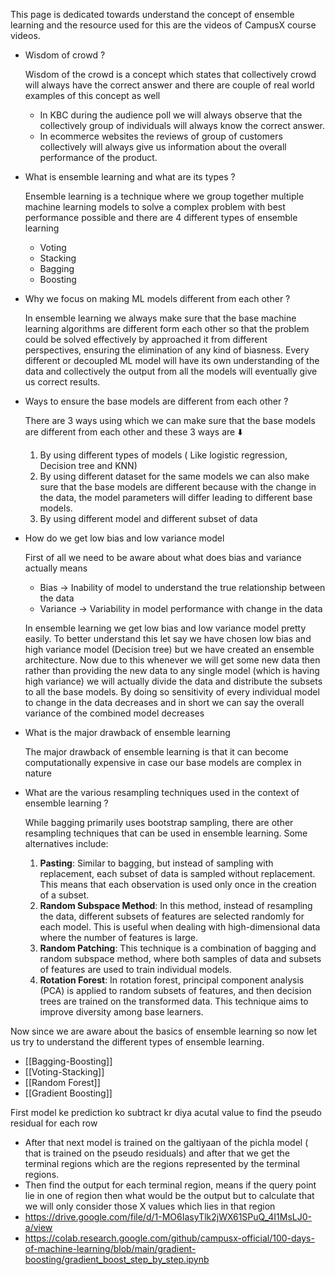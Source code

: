 This page is dedicated towards understand the concept of ensemble learning and the resource used for this are the videos of CampusX course videos.

- Wisdom of crowd ? 

	Wisdom of the crowd is a concept which states that collectively crowd will always have the correct answer and there are couple of real world examples of this concept as well 
	
	- In KBC during the audience poll we will always observe that the collectively group of individuals will always know the correct answer.
	- In ecommerce websites the reviews of group of customers collectively will always give us information about the overall performance of the product.

- What is ensemble learning and what are its types ? 

	Ensemble learning is a technique where we group together multiple machine learning models to solve a complex problem with best performance possible and there are 4 different types of ensemble learning
	
	- Voting
	- Stacking
	- Bagging 
	- Boosting

-  Why we focus on making ML models different from each other ?

	In ensemble learning we always make sure that the base machine learning algorithms are different form each other so that the problem could be solved effectively by approached it from different perspectives, ensuring the elimination of any kind of biasness. Every different or decoupled ML model will have its own understanding of the data and collectively the output from all the models will eventually give us correct results.

-  Ways to ensure the base models are different from each other ?

	There are 3 ways using which we can make sure that the base models are different from each other and these 3 ways are ⬇️
	
	1. By using different types of models ( Like logistic regression, Decision tree and KNN)
	2. By using different dataset for the same models we can also make sure that the base models are different because with the change in the data, the model parameters will differ leading to different base models.
	3. By using different model and different subset of data

-  How do we get low bias and low variance model

	First of all we need to be aware about what does bias and variance actually means
	
	- Bias → Inability of model to understand the true relationship between the data
	-  Variance → Variability in model performance with change in the data
	
	In ensemble learning we get low bias and low variance model pretty easily. To better understand this let say we have chosen low bias and high variance model (Decision tree) but we have created an ensemble architecture. Now due to this whenever we will get some new data then rather than providing the new data to any single model (which is having high variance) we will actually divide the data and distribute the subsets to all the base models. By doing so sensitivity of every individual model to change in the data decreases and in short we can say the overall variance of the combined model decreases

- What is the major drawback of ensemble learning

	The major drawback of ensemble learning is that it can become computationally expensive in case our base models are complex in nature

-  What are the various resampling techniques used in the context of ensemble learning ?  

	While bagging primarily uses bootstrap sampling, there are other resampling techniques that can be used in ensemble learning. Some alternatives include:
	
	1. **Pasting**: Similar to bagging, but instead of sampling with replacement, each subset of data is sampled without replacement. This means that each observation is used only once in the creation of a subset.
	2. **Random Subspace Method**: In this method, instead of resampling the data, different subsets of features are selected randomly for each model. This is useful when dealing with high-dimensional data where the number of features is large.
	3. **Random Patching**: This technique is a combination of bagging and random subspace method, where both samples of data and subsets of features are used to train individual models.
	4. **Rotation Forest**: In rotation forest, principal component analysis (PCA) is applied to random subsets of features, and then decision trees are trained on the transformed data. This technique aims to improve diversity among base learners.

Now since we are aware about the basics of ensemble learning so now let us try to understand the different types of ensemble learning.

- [[Bagging-Boosting]]
- [[Voting-Stacking]]
- [[Random Forest]]
- [[Gradient Boosting]]



First model ke prediction ko subtract kr diya acutal value to find the pseudo residual for each row
- After that next model is trained on the galtiyaan of the pichla model ( that is trained on the pseudo residuals) and after that we get the terminal regions which are the regions represented by the terminal regions.
- Then find the output for each terminal region, means if the query point lie in one of region then what would be the output but to calculate that we will only consider those X values which lies in that region
- https://drive.google.com/file/d/1-MO6IasyTlk2jWX61SPuQ_4I1MsLJ0-a/view
- https://colab.research.google.com/github/campusx-official/100-days-of-machine-learning/blob/main/gradient-boosting/gradient_boost_step_by_step.ipynb



